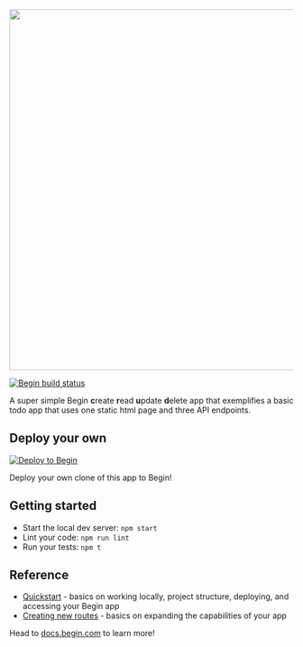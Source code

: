 <img src="https://static.begin.app/node-crud/readme-banner.png" width="641">

[![Begin build status](https://buildstatus.begin.app/air-mi9/status.svg)](https://begin.com)

A super simple Begin **c**reate **r**ead **u**pdate **d**elete app that exemplifies a basic todo app that uses one static html page and three API endpoints.

## Deploy your own

[![Deploy to Begin](https://static.begin.com/deploy-to-begin.svg)](https://begin.com/apps/create?template=https://github.com/begin-examples/node-crud)

Deploy your own clone of this app to Begin!

## Getting started

- Start the local dev server: `npm start`
- Lint your code: `npm run lint`
- Run your tests: `npm t`

## Reference

- [Quickstart](https://docs.begin.com/en/guides/quickstart/) - basics on working locally, project structure, deploying, and accessing your Begin app
- [Creating new routes](https://docs.begin.com/en/functions/creating-new-functions) - basics on expanding the capabilities of your app

Head to [docs.begin.com](https://docs.begin.com/) to learn more!
